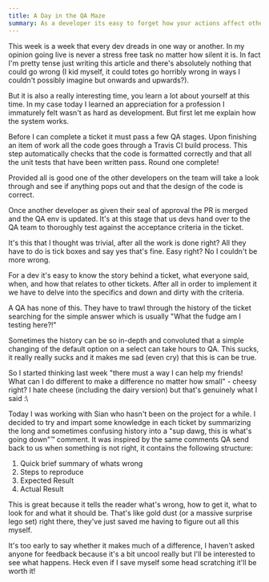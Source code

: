 ```yaml
---
title: A Day in the QA Maze
summary: As a developer its easy to forget how your actions affect other roles. In this post I go over my experience shadowing a QA for the day
---
```


This week is a week that every dev dreads in one way or another. In my opinion going live is never a stress free task no matter how silent it is. In fact I'm pretty tense just writing this article and there's absolutely nothing that could go wrong (I kid myself, it could totes go horribly wrong in ways I couldn't possibly imagine but onwards and upwards?).

But it is also a really interesting time, you learn a lot about yourself at this time. In my case today I learned an appreciation for a profession I immaturely felt wasn't as hard as development. But first let me explain how the system works.

Before I can complete a ticket it must pass a few QA stages. Upon finishing an item of work all the code goes through a Travis CI build process. This step automatically checks that the code is formatted correctly and that all the unit tests that have been written pass. Round one complete!

Provided all is good one of the other developers on the team will take a look through and see if anything pops out and that the design of the code is correct.

Once another developer as given their seal of approval the PR is merged and the QA env is updated. It's at this stage that us devs hand over to the QA team to thoroughly test against the acceptance criteria in the ticket.

It's this that I thought was trivial, after all the work is done right? All they have to do is tick boxes and say yes that's fine. Easy right? No I couldn't be more wrong.

For a dev it's easy to know the story behind a ticket, what everyone said, when, and how that relates to other tickets. After all in order to implement it we have to delve into the specifics and down and dirty with the criteria.

A QA has none of this. They have to trawl through the history of the ticket searching for the simple answer which is usually "What the fudge am I testing here?!"

Sometimes the history can be so in-depth and convoluted that a simple changing of the default option on a select can take hours to QA. This sucks, it really really sucks and it makes me sad (even cry) that this is can be true.

So I started thinking last week "there must a way I can help my friends! What can I do different to make a difference no matter how small" - cheesy right? I hate cheese (including the dairy version) but that's genuinely what I said :\

Today I was working with Sian who hasn't been on the project for a while. I decided to try and impart some knowledge in each ticket by summarizing the long and sometimes confusing history into a "sup dawg, this is what's going down"™ comment. It was inspired by the same comments QA send back to us when something is not right, it contains the following structure:

1. Quick brief summary of whats wrong
2. Steps to reproduce
3. Expected Result
4. Actual Result

This is great because it tells the reader what's wrong, how to get it, what to look for and what it should be. That's like gold dust (or a massive surprise lego set) right there, they've just saved me having to figure out all this myself.

It's too early to say whether it makes much of a difference, I haven't asked anyone for feedback because it's a bit uncool really but I'll be interested to see what happens. Heck even if I save myself some head scratching it'll be worth it!
